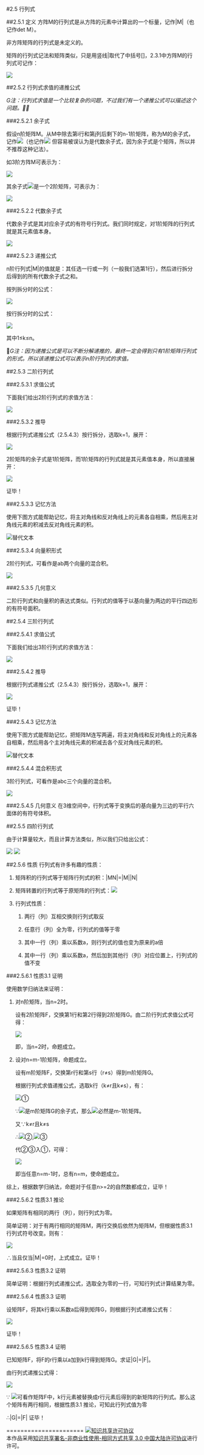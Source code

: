 #2.5 行列式

##2.5.1 定义
方阵M的行列式是从方阵的元素中计算出的一个标量，记作|M|（也记作det M）。

非方阵矩阵的行列式是未定义的。

矩阵的行列式记法和矩阵类似，只是用竖线|取代了中括号[]，2.3.1中方阵M的行列式可记作：

<img src="http://latex.codecogs.com/gif.latex?$$\left| M \right| = \left| {\begin{array}{*{20}{c}}
{{m_{11}}}&{{m_{12}}}&{{m_{13}}}\\
{{m_{21}}}&{{m_{22}}}&{{m_{23}}}\\
{{m_{31}}}&{{m_{32}}}&{{m_{33}}}
\end{array}} \right| $$">

##2.5.2 行列式求值的递推公式

*G注：行列式求值是一个比较复杂的问题，不过我们有一个递推公式可以描述这个问题。*

###2.5.2.1 余子式

假设n阶矩阵M。从M中除去第i行和第j列后剩下的n-1阶矩阵，称为M的余子式，记作<img src="http://latex.codecogs.com/gif.latex?$${M^{\left\{ {i,j} \right\}}}$$">（也记作<img src="http://latex.codecogs.com/gif.latex?$${M^{\left| {i,j} \right|}}$$"> 但容易被误认为是代数余子式，因为余子式是个矩阵，所以并不推荐这种记法）。

如3阶方阵M可表示为：

<img src="http://latex.codecogs.com/gif.latex? $$M = \left[ {\begin{array}{*{20}{c}}
{{m_{11}}}&{{m_{12}}}&{{m_{13}}}\\
{{m_{21}}}&{{m_{22}}}&{{m_{23}}}\\
{{m_{31}}}&{{m_{32}}}&{{m_{33}}}
\end{array}} \right]$$ ">

其余子式<img src="http://latex.codecogs.com/gif.latex?$${M^{\left\{ {1,2} \right\}}}$$">是一个2阶矩阵，可表示为：

<img src="http://latex.codecogs.com/gif.latex? $${M^{\left\{ {1,2} \right\}}} = \left[ {\begin{array}{*{20}{c}}
{{m_{21}}}&{{m_{23}}}\\
{{m_{31}}}&{{m_{33}}}
\end{array}} \right]$$ ">

###2.5.2.2 代数余子式

代数余子式是其对应余子式的有符号行列式。我们同时规定，对1阶矩阵的行列式就是其元素值本身。

<img src="http://latex.codecogs.com/gif.latex? $${C_{ij}} = {\left( { - 1} \right)^{i + j}}\left| {{M^{\left\{ {i,j} \right\}}}} \right|$$ ">

###2.5.2.3 递推公式

n阶行列式|M|的值就是：其任选一行或一列（一般我们选第1行），然后进行拆分后得到的所有代数余子式之和。

按列拆分时的公式：

<img src="http://latex.codecogs.com/gif.latex? $$\left| M \right| = \sum\limits_{i = 1}^n {{{\left( { - 1} \right)}^{i + k}}{M_{ik}}\left| {{M^{\left\{ {i,k} \right\}}}} \right|} $$ ">

按行拆分时的公式：

<img src="http://latex.codecogs.com/gif.latex? $$\left| M \right| = \sum\limits_{j = 1}^n {{{\left( { - 1} \right)}^{k + j}}{M_{kj}}\left| {{M^{\left\{ {k,j} \right\}}}} \right|}  $$ ">

其中1≤k≤n。

*G注：因为递推公式是可以不断分解递推的，最终一定会得到只有1阶矩阵行列式的形式。所以该递推公式可以表示n阶行列式的求值。*

##2.5.3 二阶行列式

###2.5.3.1 求值公式

下面我们给出2阶行列式的求值方法：

<img src="http://latex.codecogs.com/gif.latex?$$\left| M \right| = \left| {\begin{array}{*{20}{c}}
{{m_{11}}}&{{m_{12}}}\\
{{m_{21}}}&{{m_{22}}}
\end{array}} \right| = {m_{11}}{m_{22}} - {m_{12}}{m_{21}} $$">


###2.5.3.2 推导

根据行列式递推公式（2.5.4.3）按行拆分，选取k=1，展开：

<img src="http://latex.codecogs.com/gif.latex?$$\begin{array}{l}
\left| M \right| = \left| {\begin{array}{*{20}{c}}
{{m_{11}}}&{{m_{12}}}\\
{{m_{21}}}&{{m_{22}}}
\end{array}} \right|\\
 = \left| {{M^{\{ 1,1\} }}} \right| + \left| {{M^{\left\{ {1,2} \right\}}}} \right|\\
 = {\left( { - 1} \right)^{1 + 1}}{m_{11}}\left| {{m_{22}}} \right| + {\left( { - 1} \right)^{1 + 2}}{m_{12}}\left| {{m_{21}}} \right|
\end{array}$$">

2阶矩阵的余子式是1阶矩阵，而1阶矩阵的行列式就是其元素值本身，所以直接展开：

<img src="http://latex.codecogs.com/gif.latex?$$\left| M \right| = {m_{11}}{m_{22}} - {m_{12}}{m_{21}} $$">

证毕！

###2.5.3.3 记忆方法

使用下图方式能帮助记忆，将主对角线和反对角线上的元素各自相乘，然后用主对角线元素的积减去反对角线元素的积。

![替代文本](_resources/2-5-1.png "2-5-1.png")

###2.5.3.4 向量积形式

2阶行列式，可看作是ab两个向量的混合积。

<img src="http://latex.codecogs.com/gif.latex?$$\left| M \right| = \left| {\begin{array}{*{20}{c}}
{{a_x}}&{{a_y}}\\
{{b_x}}&{{b_y}}
\end{array}} \right| = {a_x}{b_y} - {a_y}{b_x}$$">

###2.5.3.5 几何意义

二阶行列式和向量积的表达式类似。行列式的值等于以基向量为两边的平行四边形的有符号面积。

##2.5.4 三阶行列式

###2.5.4.1 求值公式

下面我们给出3阶行列式的求值方法：

<img src="http://latex.codecogs.com/gif.latex?$$\begin{array}{l}
\left| M \right| = \left| {\begin{array}{*{20}{c}}
{{m_{11}}}&{{m_{12}}}&{{m_{13}}}\\
{{m_{21}}}&{{m_{22}}}&{{m_{23}}}\\
{{m_{31}}}&{{m_{32}}}&{{m_{33}}}
\end{array}} \right|\\
 = {m_{11}}{m_{22}}{m_{33}} + {m_{12}}{m_{23}}{m_{31}} + {m_{13}}{m_{21}}{m_{32}} - {m_{13}}{m_{22}}{m_{31}} - {m_{12}}{m_{21}}{m_{33}} - {m_{11}}{m_{23}}{m_{32}}
\end{array} $$">

###2.5.4.2 推导

根据行列式递推公式（2.5.4.3）按行拆分，选取k=1，展开：

<img src="http://latex.codecogs.com/gif.latex?$$\begin{array}{l}
\left| M \right| = \left| {\begin{array}{*{20}{c}}
{{m_{11}}}&{{m_{12}}}&{{m_{13}}}\\
{{m_{21}}}&{{m_{22}}}&{{m_{23}}}\\
{{m_{31}}}&{{m_{32}}}&{{m_{33}}}
\end{array}} \right|\\
 = \left| {{M^{\{ 1,1\} }}} \right| + \left| {{M^{\left\{ {1,2} \right\}}}} \right| + \left| {{M^{\{ 1,3\} }}} \right|\\
 = {m_{11}}\left| {\begin{array}{*{20}{c}}
{{m_{22}}}&{{m_{23}}}\\
{{m_{32}}}&{{m_{33}}}
\end{array}} \right| - {m_{12}}\left| {\begin{array}{*{20}{c}}
{{m_{21}}}&{{m_{23}}}\\
{{m_{31}}}&{{m_{33}}}
\end{array}} \right| + {m_{13}}\left| {\begin{array}{*{20}{c}}
{{m_{21}}}&{{m_{22}}}\\
{{m_{31}}}&{{m_{32}}}
\end{array}} \right|\\
 = {m_{11}}\left( {{m_{22}}{m_{33}} - {m_{23}}{m_{32}}} \right) - {m_{12}}\left( {{m_{21}}{m_{33}} - {m_{23}}{m_{31}}} \right) + {m_{13}}\left( {{m_{21}}{m_{32}} - {m_{22}}{m_{31}}} \right)
\end{array} $$">

证毕！

###2.5.4.3 记忆方法

使用下图方式能帮助记忆，把矩阵M连写两遍，将主对角线和反对角线上的元素各自相乘，然后用各个主对角线元素的积减去各个反对角线元素的积。

![替代文本](_resources/2-5-2.png "2-5-2.png")

###2.5.4.4 混合积形式

3阶行列式，可看作是abc三个向量的混合积。

<img src="http://latex.codecogs.com/gif.latex?{\begin{array}{*{20}{l}}
{\left| M \right| = \left| {\begin{array}{*{20}{c}}
{{a_x}}&{{a_y}}&{{a_z}}\\
{{b_x}}&{{b_y}}&{{b_z}}\\
{{c_x}}&{{c_y}}&{{c_z}}
\end{array}} \right|}\\
{ = {a_x}{b_y}{c_z} + {a_y}{b_z}{c_x} + {a_z}{b_x}{c_y} - {a_z}{b_y}{c_x} - {a_y}{b_x}{c_z} - {a_x}{b_z}{c_y}}\\
{ = \left( {{a_y}{b_z} - {a_z}{b_y}} \right){c_x} + \left( {{a_z}{b_x} - {a_x}{b_z}} \right){c_y} + \left( {{a_x}{b_y} - {a_y}{b_x}} \right){c_z}}\\
{ = \left( {a \times b} \right) \cdot c}
\end{array}}">

###2.5.4.5 几何意义
在3维空间中，行列式等于变换后的基向量为三边的平行六面体的有符号体积。

##2.5.5 四阶行列式

由于计算量较大，而且计算方法类似，所以我们只给出公式：

<img src="http://latex.codecogs.com/gif.latex?\left| M \right| = \left| {\begin{array}{*{20}{c}}
{{m_{11}}}&{{m_{12}}}&{{m_{13}}}&{{m_{14}}}\\
{{m_{21}}}&{{m_{22}}}&{{m_{23}}}&{{m_{24}}}\\
{{m_{31}}}&{{m_{32}}}&{{m_{33}}}&{{m_{34}}}\\
{{m_{41}}}&{{m_{42}}}&{{m_{43}}}&{{m_{44}}}
\end{array}} \right|">
<img src="http://latex.codecogs.com/gif.latex?\begin{array}{c}
 = {m_{11}}\left( {{m_{22}}\left( {{m_{33}}{m_{44}} - {m_{34}}{m_{43}}} \right) + {m_{23}}\left( {{m_{34}}{m_{42}} - {m_{32}}{m_{44}}} \right) + {m_{24}}\left( {{m_{32}}{m_{43}} - {m_{33}}{m_{42}}} \right)} \right)\\
\quad - {m_{12}}\left( {{m_{21}}\left( {{m_{33}}{m_{44}} - {m_{34}}{m_{43}}} \right) + {m_{23}}\left( {{m_{34}}{m_{41}} - {m_{31}}{m_{44}}} \right) + {m_{24}}\left( {{m_{31}}{m_{43}} - {m_{33}}{m_{41}}} \right)} \right)\\
\quad + {m_{13}}\left( {{m_{21}}\left( {{m_{32}}{m_{44}} - {m_{34}}{m_{42}}} \right) + {m_{22}}\left( {{m_{34}}{m_{41}} - {m_{31}}{m_{44}}} \right) + {m_{24}}\left( {{m_{31}}{m_{42}} - {m_{32}}{m_{41}}} \right)} \right)\\
\quad - {m_{14}}\left( {{m_{21}}\left( {{m_{32}}{m_{43}} - {m_{33}}{m_{42}}} \right) + {m_{22}}\left( {{m_{33}}{m_{41}} - {m_{31}}{m_{43}}} \right) + {m_{23}}\left( {{m_{31}}{m_{42}} - {m_{32}}{m_{41}}} \right)} \right)
\end{array}">



##2.5.6 性质
行列式有许多有趣的性质：

1. 矩阵积的行列式等于矩阵行列式的积：|MN|=|M||N|

2. 矩阵转置的行列式等于原矩阵的行列式：<img src="http://latex.codecogs.com/gif.latex?\left| {{M^T}} \right| = \left| M \right|">

3. 行列式性质：

	1. 两行（列）互相交换则行列式取反

	2. 任意行（列）全为零，行列式的值等于零

	3. 其中一行（列）乘以系数a，则行列式的值也变为原来的a倍

	4. 其中一行（列）乘以系数a，然后加到其他行（列）对应位置上，行列式的值不变

###2.5.6.1 性质3.1 证明

使用数学归纳法来证明：

1. 对n阶矩阵，当n=2时。

	设有2阶矩阵F，交换第1行和第2行得到2阶矩阵G。由二阶行列式求值公式可得：

	<img src="http://latex.codecogs.com/gif.latex?\left| G \right| = \left| {\begin{array}{*{20}{c}}
c&d\\
a&b
\end{array}} \right| = cb - ad =  - \left( {ad - cb} \right) =  - \left| {\begin{array}{*{20}{c}}
a&b\\
c&d
\end{array}} \right| =  - \left| F \right|">

	即，当n=2时，命题成立。

2. 设对n=m-1阶矩阵，命题成立。

	设有m阶矩阵F，交换第r行和第s行（r≠s）得到m阶矩阵G。

	根据行列式求值递推公式，选取k行（k≠r且k≠s），有：

	<img src="http://latex.codecogs.com/gif.latex? $$\left| G \right| = \sum\limits_{j = 1}^n {{{\left( { - 1} \right)}^{k + j}}{G_{kj}}\left| {{G^{\left\{ {k,j} \right\}}}} \right|}   $$ ">①

	∵<img src="http://latex.codecogs.com/gif.latex? $${{G^{\left\{ {k,j} \right\}}}}
$$ ">是m阶矩阵G的余子式，那么<img src="http://latex.codecogs.com/gif.latex? $${{G^{\left\{ {k,j} \right\}}}}
$$ ">必然是m-1阶矩阵。

	又∵k≠r且k≠s

	∴<img src="http://latex.codecogs.com/gif.latex? $$\left| {{G^{\left\{ {k,j} \right\}}}} \right| =  - \left| {{F^{\left\{ {k,j} \right\}}}} \right|
$$ ">②,<img src="http://latex.codecogs.com/gif.latex? $${G_{kj}} = {F_{kj}}$$ ">③

	代②③入①，可得：

	<img src="http://latex.codecogs.com/gif.latex? $$\left| G \right| = \sum\limits_{j = 1}^n {{{\left( { - 1} \right)}^{k + j}}{F_{kj}}\left( { - \left| {{F^{\left\{ {k,j} \right\}}}} \right|} \right)}  =  - \left| F \right|$$ ">

	即当任意n=m-1时，总有n=m，使命题成立。

综上，根据数学归纳法，命题对于任意n>=2的自然数都成立，证毕！

###2.5.6.2 性质3.1 推论

如果矩阵有相同的两行（列），则行列式为零。

简单证明：对于有两行相同的矩阵M，两行交换后依然为矩阵M，但根据性质3.1行列式符号改变。则有：

<img src="http://latex.codecogs.com/gif.latex? $$\left| M \right| =  - \left| M \right|
$$ ">

∴当且仅当|M|=0时，上式成立。证毕！

###2.5.6.3 性质3.2 证明

简单证明：根据行列式递推公式，选取全为零的一行，可知行列式计算结果为零。

###2.5.6.4 性质3.3 证明

设矩阵F，将其k行乘以系数a后得到矩阵G，则根据行列式递推公式有：

<img src="http://latex.codecogs.com/gif.latex? $$\begin{array}{l}
\left| G \right| = \sum\limits_{j = 1}^n {{{\left( { - 1} \right)}^{k + j}}{G_{kj}}\left| {{G^{\left\{ {k,j} \right\}}}} \right|} \\
 = \sum\limits_{j = 1}^n {{{\left( { - 1} \right)}^{k + j}}a{F_{kj}}\left| {{F^{\left\{ {k,j} \right\}}}} \right|}  = a\sum\limits_{j = 1}^n {{{\left( { - 1} \right)}^{k + j}}{F_{kj}}\left| {{F^{\left\{ {k,j} \right\}}}} \right|}  = a\left| F \right|
\end{array}$$">

证毕！

###2.5.6.5 性质3.4 证明

已知矩阵F，将F的r行乘以a加到k行得到矩阵G。求证|G|=|F|。

由行列式递推公式得：

<img src="http://latex.codecogs.com/gif.latex? $$\begin{array}{l}
\left| G \right| = \sum\limits_{j = 1}^n {{{\left( { - 1} \right)}^{k + j}}{G_{kj}}\left| {{G^{\left\{ {k,j} \right\}}}} \right|} \\
 = \sum\limits_{j = 1}^n {{{\left( { - 1} \right)}^{k + j}}\left( {{F_{kj}} + a{F_{rj}}} \right)\left| {{F^{\left\{ {k,j} \right\}}}} \right|} \\
 = \left| F \right| + a\sum\limits_{j = 1}^n {{{\left( { - 1} \right)}^{k + j}}{F_{rj}}\left| {{F^{\left\{ {k,j} \right\}}}} \right|}
\end{array}  $$ ">

∵ <img src="http://latex.codecogs.com/gif.latex? $$\sum\limits_{j = 1}^n {{{\left( { - 1} \right)}^{k + j}}{F_{rj}}\left| {{F^{\left\{ {k,j} \right\}}}} \right|}  $$ ">可看作矩阵F中，k行元素被替换成r行元素后得到的新矩阵的行列式。那么这个矩阵有两行相同，根据性质3.1 推论，可知此行列式值为零

∴|G|=|F| 证毕！

======================
<a rel="license" href="http://creativecommons.org/licenses/by-nc-sa/3.0/cn/"><img alt="知识共享许可协议" style="border-width:0" src="https://i.creativecommons.org/l/by-nc-sa/3.0/cn/88x31.png" /></a><br />本作品采用<a rel="license" href="http://creativecommons.org/licenses/by-nc-sa/3.0/cn/">知识共享署名-非商业性使用-相同方式共享 3.0 中国大陆许可协议</a>进行许可。
